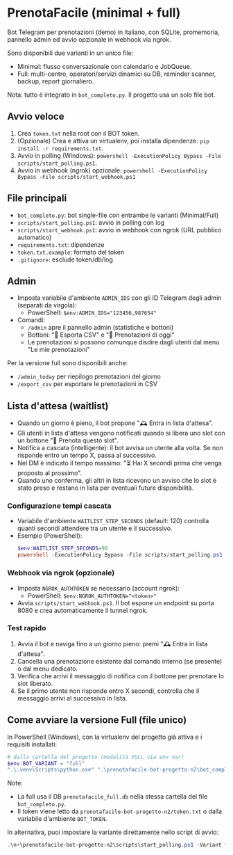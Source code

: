 # PrenotaFacile (minimal + full)

Bot Telegram per prenotazioni (demo) in italiano, con SQLite, promemoria, pannello admin ed avvio opzionale in webhook via ngrok.

Sono disponibili due varianti in un unico file:
- Minimal: flusso conversazionale con calendario e JobQueue.
- Full: multi-centro, operatori/servizi dinamici su DB, reminder scanner, backup, report giornaliero.

Nota: tutto è integrato in `bot_completo.py`. Il progetto usa un solo file bot.

## Avvio veloce
1. Crea `token.txt` nella root con il BOT token.
2. (Opzionale) Crea e attiva un virtualenv, poi installa dipendenze: `pip install -r requirements.txt`.
3. Avvio in polling (Windows): `powershell -ExecutionPolicy Bypass -File scripts/start_polling.ps1`.
4. Avvio in webhook (ngrok) opzionale: `powershell -ExecutionPolicy Bypass -File scripts/start_webhook.ps1`

## File principali
- `bot_completo.py`: bot single-file con entrambe le varianti (Minimal/Full)
- `scripts/start_polling.ps1`: avvio in polling con log
- `scripts/start_webhook.ps1`: avvio in webhook con ngrok (URL pubblico automatico)
- `requirements.txt`: dipendenze
- `token.txt.example`: formato del token
- `.gitignore`: esclude token/db/log

## Admin
- Imposta variabile d'ambiente `ADMIN_IDS` con gli ID Telegram degli admin (separati da virgola):
	- PowerShell: `$env:ADMIN_IDS="123456,987654"`
- Comandi:
	- `/admin` apre il pannello admin (statistiche e bottoni)
	- Bottoni: "📄 Esporta CSV" e "📅 Prenotazioni di oggi"
	- Le prenotazioni si possono comunque disdire dagli utenti dal menu "Le mie prenotazioni"

Per la versione full sono disponibili anche:
- `/admin_today` per riepilogo prenotazioni del giorno
- `/export_csv` per esportare le prenotazioni in CSV

## Lista d'attesa (waitlist)
- Quando un giorno è pieno, il bot propone "🕰️ Entra in lista d'attesa".
- Gli utenti in lista d'attesa vengono notificati quando si libera uno slot con un bottone "📌 Prenota questo slot".
- Notifica a cascata (intelligente): il bot avvisa un utente alla volta. Se non risponde entro un tempo X, passa al successivo.
- Nel DM è indicato il tempo massimo: "⏳ Hai X secondi prima che venga proposto al prossimo".
- Quando uno conferma, gli altri in lista ricevono un avviso che lo slot è stato preso e restano in lista per eventuali future disponibilità.

### Configurazione tempi cascata
- Variabile d'ambiente `WAITLIST_STEP_SECONDS` (default: 120) controlla quanti secondi attendere tra un utente e il successivo.
- Esempio (PowerShell):
	```powershell
	$env:WAITLIST_STEP_SECONDS=90
	powershell -ExecutionPolicy Bypass -File scripts/start_polling.ps1
	```

### Webhook via ngrok (opzionale)
- Imposta `NGROK_AUTHTOKEN` se necessario (account ngrok):
  - PowerShell: `$env:NGROK_AUTHTOKEN="<token>"`
- Avvia `scripts/start_webhook.ps1`. Il bot espone un endpoint su porta 8080 e crea automaticamente il tunnel ngrok.

### Test rapido
1. Avvia il bot e naviga fino a un giorno pieno: premi "🕰️ Entra in lista d'attesa".
2. Cancella una prenotazione esistente dal comando interno (se presente) o dal menu dedicato.
3. Verifica che arrivi il messaggio di notifica con il bottone per prenotare lo slot liberato.
4. Se il primo utente non risponde entro X secondi, controlla che il messaggio arrivi al successivo in lista.

## Come avviare la versione Full (file unico)

In PowerShell (Windows), con la virtualenv del progetto già attiva e i requisiti installati:

```powershell
# dalla cartella del progetto (modalità FULL via env var)
$env:BOT_VARIANT = "full"
".\.venv\Scripts\python.exe" ".\prenotafacile-bot-progetto-n2\bot_completo.py"
```

Note:
- La full usa il DB `prenotafacile_full.db` nella stessa cartella del file `bot_completo.py`.
- Il token viene letto da `prenotafacile-bot-progetto-n2/token.txt` o dalla variabile d'ambiente `BOT_TOKEN`.

In alternativa, puoi impostare la variante direttamente nello script di avvio:

```powershell
.\n+\prenotafacile-bot-progetto-n2\scripts\start_polling.ps1 -Variant full
```

